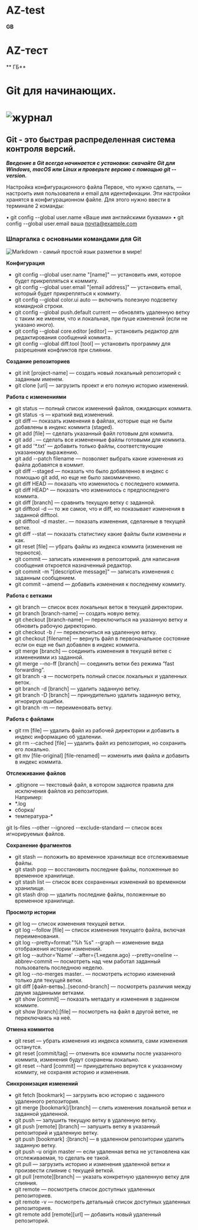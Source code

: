 # AZ-test
**GB**
# AZ-тест
** ГБ**  

<H1>Git для начинающих.<H1>

![журнал](https://i.ytimg.com/vi/NIC4LyaYiGg/0.jpg )

<H2>Git - это быстрая распределенная система контроля версий.</H2>

***Введение в Git всегда начинается с установки: скачайте Git для Windows, macOS или Linux и проверьте версию с помощью git --version.***  
  
Настройка конфигурационного файла
Первое, что нужно сделать, — настроить имя пользователя и email для идентификации. Эти настройки хранятся в конфигурационном файле.
Для этого нужно ввести в терминале 2 команды:
  
• git config --global user.name «Ваше имя английскими буквами» 
• git config --global user.email ваша почта@example.com
  
 <h3>Шпаргалка с основными командами для Git</h3>
  
![Markdown - самый простой язык разметки в мире!](https://avatars.mds.yandex.net/get-zen_doc/1668923/pub_5ca7960f90e0af00b4b1499c_5ca7fb15802c7500b3dbfba9/scale_1200 "Логотип Markdown")
  
**Конфигурация**
* git config --global user.name "[name]" — установить имя, которое будет прикрепляться к коммиту.
* git config --global user.email "[email address]" — установить email, который будет прикрепляться к коммиту.
* git config --global color.ui auto — включить полезную подсветку командной строки.
* git config --global push.default current — обновлять удаленную ветку с таким же именем, что и локальная, при пуше изменений (если не указано иного).
* git config --global core.editor [editor] — установить редактор для редактирования сообщений коммита.
* git config --global diff.tool [tool] — установить программу для разрешения конфликтов при слиянии.



**Создание репозиториев**
  
* git init [project-name] — создать новый локальный репозиторий с заданным именем.  
* git clone [url] — загрузить проект и его полную историю изменений.  

**Работа с изменениями**  

* git status — полный список изменений файлов, ожидающих коммита. 
* git status -s — краткий вид изменений.  
* git diff — показать изменения в файлах, которые еще не были добавлены в индекс коммита (staged).  
* git add [file] — сделать указанный файл готовым для коммита.  
* git add . — сделать все измененные файлы готовыми для коммита.  
* git add '*.txt' — добавить только файлы, соответствующие указанному выражению.  
* git add --patch filename — позволяет выбрать какие изменения из файла добавятся в коммит. 
* git diff --staged — показать что было добавленно в индекс с помощью git add, но еще не было закоммиченно. 
* git diff HEAD — показать что изменилось с последнего коммита. 
* git diff HEAD^ — показать что изменилось с предпоследнего коммита.  
* git diff [branch] — сравнить текущую ветку с заданной.  
* git difftool -d — то же самое, что и diff, но показывает изменения в заданной difftool. 
* git difftool -d master.. — показать изменения, сделанные в текущей ветке. 
* git diff --stat — показать статистику какие файлы были изменены и как.  
* git reset [file] — убрать файлы из индекса коммита (изменения не теряются). 
* git commit — записать изменения в репозиторий. для написания сообщения откроется назначенный редактор.  
* git commit -m "[descriptive message]" — записать изменения с заданным сообщением. 
* git commit --amend — добавить изменения к последнему коммиту. 

**Работа с ветками** 
  
* git branch — список всех локальных веток в текущей директории.  
* git branch [branch-name] — создать новую ветку. 
* git checkout [branch-name] — переключиться на указанную ветку и обновить рабочую директорию.  
* git checkout -b <name> <remote>/<branch> — переключиться на удаленную ветку.  
* git checkout [filename] — вернуть файл в первоначальное состояние если он еще не был добавлен в индекс коммита. 
* git merge [branch] — соединить изменения в текущей ветке с изменениями из заданной. 
* git merge --no-ff [branch] — соединить ветки без режима “fast forwarding”.  
* git branch -a — посмотреть полный список локальных и удаленных веток. 
* git branch -d [branch] — удалить заданную ветку.  
* git branch -D [branch] — принудительно удалить заданную ветку, игнорируя ошибки.  
* git branch -m <oldname> <newname> — переименовать ветку.  

**Работа с файлами**  
* git rm [file] — удалить файл из рабочей директории и добавить в индекс информацию об удалении.  
* git rm --cached [file] — удалить файл из репозитория, но сохранить его локально.  
* git mv [file-original] [file-renamed] — изменить имя файла и добавить в индекс коммита. 

**Отслеживание файлов** 
* .gitignore — текстовый файл, в котором задаются правила для исключения файлов из репозитория.  
  Например: 
* *.log 
* сборка/ 
* температура-*
  
git ls-files --other --ignored --exclude-standard — список всех игнорируемых файлов. 

**Сохранение фрагментов** 
* git stash — положить во временное хранилище все отслеживаемые файлы. 
* git stash pop — восстановить последние файлы, положенные во временное хранилище. 
* git stash list — список всех сохраненных изменений во временном хранилище. 
* git stash drop — удалить последние файлы, положенные во временное хранилище. 

**Просмотр истории**  
* git log — список изменения текущей ветки. 
* git log --follow [file] — список изменения текущего файла, включая переименования. 
* git log --pretty=format:"%h %s" --graph — изменение вида отображения истории изменений. 
* git log --author='Name' --after={1.неделя.ago} --pretty=oneline --abbrev-commit — посмотреть над чем работал заданный пользователь последнюю неделю. 
* git log --no-merges master.. — посмотреть историю изменений только для текущей ветки. 
* git diff [файл-ветвь]..[second-branch] — посмотреть различия между двумя заданными ветками. 
* git show [commit] — показать метадату и изменения в заданном коммите. 
* git show [branch]:[file] — посмотреть на файл в другой ветке, не переключаясь на неё. 

**Отмена коммитов** 
* git reset — убрать изменения из индекса коммита, сами изменения останутся. 
* git reset [commit/tag] — отменить все коммиты после указанного коммита, изменения будут сохранены локально. 
* git reset --hard [commit] — принудительно вернутся к указанному коммиту, не сохраняя историю и изменения. 

**Синхронизация изменений** 
* git fetch [bookmark] — загрузить всю историю с заданного удаленного репозитория. 
* git merge [bookmark]/[branch] — слить изменения локальной ветки и заданной удаленной. 
* git push — запушить текущую ветку в удаленную ветку. 
* git push [remote] [branch] — запушить ветку в указанный репозиторий и удаленную ветку. 
* git push [bookmark] :[branch] — в удаленном репозитории удалить заданную ветку. 
* git push -u origin master — если удаленная ветка не установлена как отслеживаемая, то сделать ее такой. 
* git pull — загрузить историю и изменения удаленной ветки и произвести слияние с текущей веткой. 
* git pull [remote][branch] — указать конкретную удаленную ветку для слияния. 
* git remote — посмотреть список доступных удаленных репозиториев. 
* git remote -v — посмотреть детальный список доступных удаленных репозиториев. 
* git remote add [remote][url] — добавить новый удаленный репозиторий. 
